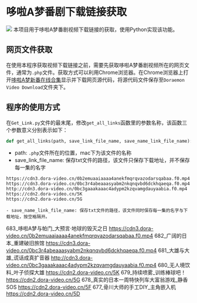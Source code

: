 # 哆啦A梦番剧下载链接获取
![](https://github.com/HuangRunHua/Doraemon-Video-Download/blob/main/cover.png)
本项目用于哆啦A梦番剧视频下载链接的获取，使用Python实现该功能。

## 网页文件获取
在使用本程序获取视频下载链接之前，需要先获取哆啦A梦番剧视频所在的网页文件，通常为`.php`文件。获取方式可以利用Chrome浏览器。在Chrome浏览器上打开[哆啦A梦新番在线合集](https://www.dora-family.com/index.php?title=Resource:TV&variant=zh)显示并下载网页源代码，将源代码文件保存至`Doraemon Video Download`文件夹下。

## 程序的使用方式
在`Get_Link.py`文件的最末尾，修改`get_all_links`函数里的参数名称，该函数三个参数意义分别表示如下：
```python
def get_all_links(path, save_link_file_name, save_name_link_file_name):
```

- path: `.php`文件所在的位置，mac下为该文件的名称
- save_link_file_name: 保存txt文件的路径，该文件只保存下载地址，并不保存每一集的名字
```
https://cdn3.dora-video.cn/0b2emuaaiaaaa4anekfmqrqvazodarsqabaa.f0.mp4
https://cdn3.dora-video.cn/0bc3r4abeaaasyabm2nkqnqvbd6dckhqaeqa.f0.mp4
http://cdn3.dora-video.cn/0bc3gaaakaaac4adypm2kzqvamgdauyaabia.f0.mp4
https://cdn2.dora-video.cn/5K
https://cdn2.dora-video.cn/5G

- save_name_link_file_name: 保存txt文件的路径，该文件同时保存每一集的名字与下载地址，按空格隔开。
```
683_哆啦A梦与帕门_大预言·地球的毁灭之日 https://cdn3.dora-video.cn/0b2emuaaiaaaa4anekfmqrqvazodarsqabaa.f0.mp4
682_广阔的日本_重建破旧旅馆 https://cdn3.dora-video.cn/0bc3r4abeaaasyabm2nkqnqvbd6dckhqaeqa.f0.mp4
681_大雄与大雄_谎话成真扩音器 http://cdn3.dora-video.cn/0bc3gaaakaaac4adypm2kzqvamgdauyaabia.f0.mp4
680_无人境饮料_叶子侦探大雄 https://cdn2.dora-video.cn/5K
679_持续喷雾_训练棒球吧！ https://cdn2.dora-video.cn/5G
678_真实的日本一周特快列车大富翁游戏_静香SOS https://cdn2.dora-video.cn/5F
677_骨川大师的手工DIY_主角嵌入机 https://cdn2.dora-video.cn/5D
